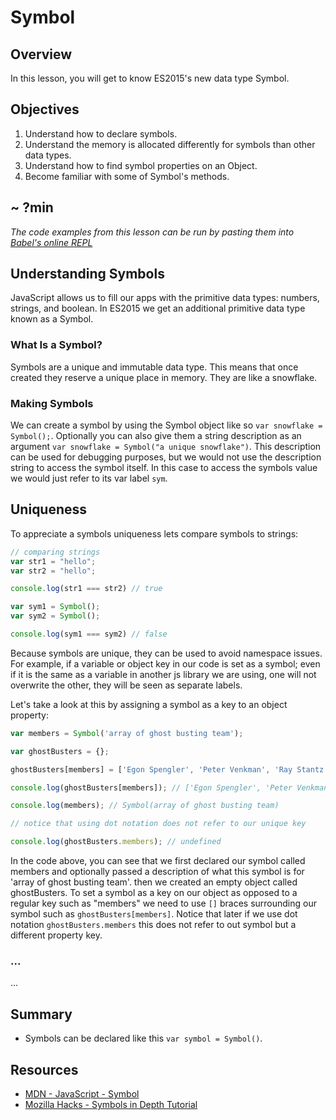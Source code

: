 # Symbol

## Overview

In this lesson, you will get to know ES2015's new data type Symbol.

## Objectives

1. Understand how to declare symbols.
2. Understand the memory is allocated differently for symbols than other data types.
3. Understand how to find symbol properties on an Object.
4. Become familiar with some of Symbol's methods.

## ~ ?min

<!-- iframe of video lecture goes here -->

*The code examples from this lesson can be run by pasting them into [Babel's online REPL](https://babeljs.io/repl/)*

## Understanding Symbols

JavaScript allows us to fill our apps with the primitive data types: numbers, strings, and boolean. In ES2015 we get an additional primitive data type known as a Symbol.

### What Is a Symbol?

Symbols are a unique and immutable data type. This means that once created they reserve a unique place in memory. They are like a snowflake.

### Making Symbols

We can create a symbol by using the Symbol object like so `var snowflake = Symbol();`. Optionally you can also give them a string description as an argument `var snowflake = Symbol("a unique snowflake")`. This description can be used for debugging purposes, but we would not use the description string to access the symbol itself. In this case to access the symbols value we would just refer to its var label `sym`.

## Uniqueness

To appreciate a symbols uniqueness lets compare symbols to strings:  
```javascript
// comparing strings
var str1 = "hello";
var str2 = "hello";

console.log(str1 === str2) // true

var sym1 = Symbol();
var sym2 = Symbol();

console.log(sym1 === sym2) // false
```  
Because symbols are unique, they can be used to avoid namespace issues. For example, if a variable or object key in our code is set as a symbol; even if it is the same as a variable in another js library we are using, one will not overwrite the other, they will be seen as separate labels.

Let's take a look at this by assigning a symbol as a key to an object property:
```javascript
var members = Symbol('array of ghost busting team');

var ghostBusters = {};

ghostBusters[members] = ['Egon Spengler', 'Peter Venkman', 'Ray Stantz', 'Winston Zeddemore'];

console.log(ghostBusters[members]); // ['Egon Spengler', 'Peter Venkman', 'Ray Stantz', 'Winston Zeddemore']

console.log(members); // Symbol(array of ghost busting team)

// notice that using dot notation does not refer to our unique key

console.log(ghostBusters.members); // undefined

```  
In the code above, you can see that we first declared our symbol called members and optionally passed a description of what this symbol is for 'array of ghost busting team'. then we created an empty object called ghostBusters. To set a symbol as a key on our object as opposed to a regular key such as "members" we need to use `[]` braces surrounding our symbol such as `ghostBusters[members]`. Notice that later if we use dot notation `ghostBusters.members` this does not refer to out symbol but a different property key.

### ...

...


## Summary

- Symbols can be declared like this `var symbol = Symbol()`.

## Resources

- [MDN - JavaScript - Symbol](https://developer.mozilla.org/en-US/docs/Web/JavaScript/Reference/Global_Objects/Symbol)
- [Mozilla Hacks - Symbols in Depth Tutorial](https://hacks.mozilla.org/2015/06/es6-in-depth-symbols/)
